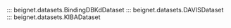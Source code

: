 ::: beignet.datasets.BindingDBKdDataset
::: beignet.datasets.DAVISDataset
::: beignet.datasets.KIBADataset
